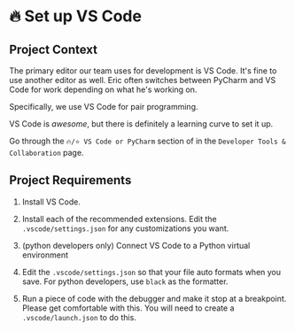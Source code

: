 # 🔥 Set up VS Code

## Project Context

The primary editor our team uses for development is VS Code. It's fine to use another editor as well.
Eric often switches between PyCharm and VS Code for work depending on what he's working on.

Specifically, we use VS Code for pair programming.

VS Code is *awesome*, but there is definitely a learning curve to set it up.

Go through the `🔥/⭐️ VS Code or PyCharm` section of in the `Developer Tools & Collaboration` page.

## Project Requirements

1. Install VS Code.

2. Install each of the recommended extensions. Edit the `.vscode/settings.json` for any customizations you want.

3. (python developers only) Connect VS Code to a Python virtual environment

4. Edit the `.vscode/settings.json` so that your file auto formats when you save. For python developers,
   use `black` as the formatter.

5. Run a piece of code with the debugger and make it stop at a breakpoint. Please get comfortable with this.
   You will need to create a `.vscode/launch.json` to do this.
